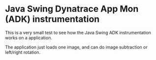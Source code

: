 # Java Swing Dynatrace App Mon (ADK) instrumentation
This is a very small test to see how the Java Swing ADK instrumentation works on a application.

The application just loads one image, and can do image subtraction or left/right rotation.
